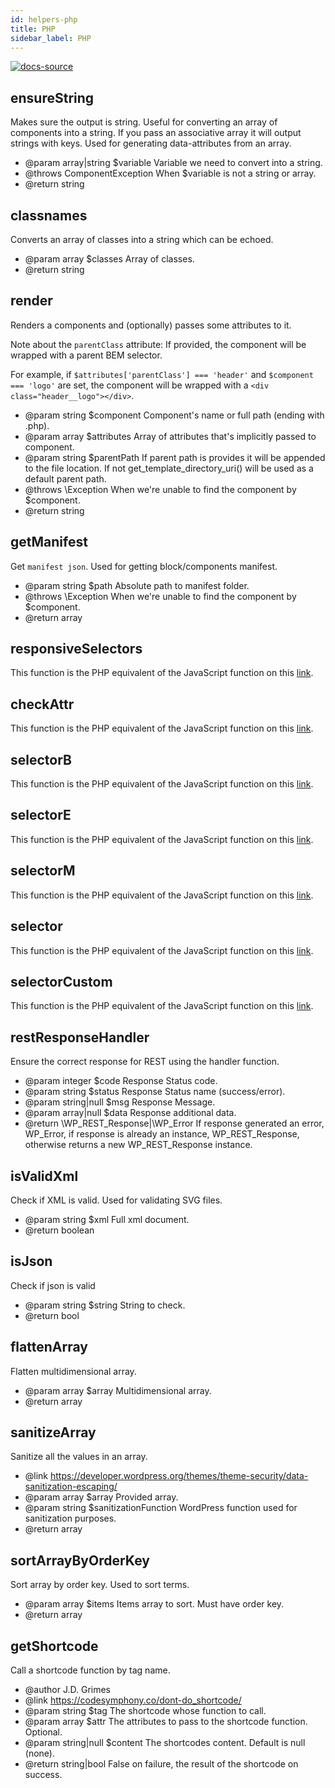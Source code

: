 ```yaml
---
id: helpers-php
title: PHP
sidebar_label: PHP
---
```


[![docs-source](https://img.shields.io/badge/source-eigthshift--libs-blue?style=for-the-badge&logo=php&labelColor=2a2a2a)](https://github.com/infinum/eightshift-libs)

## ensureString

Makes sure the output is string. Useful for converting an array of components into a string.
If you pass an associative array it will output strings with keys. Used for generating data-attributes from an array.

- @param array|string $variable Variable we need to convert into a string.
- @throws ComponentException When $variable is not a string or array.
- @return string

## classnames

Converts an array of classes into a string which can be echoed.

- @param array $classes Array of classes.
- @return string

## render

Renders a components and (optionally) passes some attributes to it.

Note about the `parentClass` attribute: If provided, the component will be wrapped with a parent BEM selector.

For example, if `$attributes['parentClass'] === 'header'` and `$component === 'logo'` are set, the component will be wrapped with a `<div class="header__logo"></div>`.

- @param string $component Component's name or full path (ending with .php).
- @param array  $attributes Array of attributes that's implicitly passed to component.
- @param string $parentPath If parent path is provides it will be appended to the file location. If not get_template_directory_uri() will be used as a default parent path.
- @throws \Exception When we're unable to find the component by $component.
- @return string

## getManifest

Get `manifest json`. Used for getting block/components manifest.

- @param string $path Absolute path to manifest folder.
- @throws \Exception When we're unable to find the component by $component.
- @return array

## responsiveSelectors

This function is the PHP equivalent of the JavaScript function on this [link](helpers-javascript).

## checkAttr

This function is the PHP equivalent of the JavaScript function on this [link](helpers-javascript).

## selectorB

This function is the PHP equivalent of the JavaScript function on this [link](helpers-javascript).

## selectorE

This function is the PHP equivalent of the JavaScript function on this [link](helpers-javascript).

## selectorM

This function is the PHP equivalent of the JavaScript function on this [link](helpers-javascript).

## selector

This function is the PHP equivalent of the JavaScript function on this [link](helpers-javascript).

## selectorCustom

This function is the PHP equivalent of the JavaScript function on this [link](helpers-javascript).

## restResponseHandler

Ensure the correct response for REST using the handler function.

- @param integer     $code Response Status code.
- @param string      $status Response Status name (success/error).
- @param string|null $msg Response Message.
- @param array|null  $data Response additional data.
- @return \WP_REST_Response|\WP_Error If response generated an error, WP_Error, if response is already an instance, WP_REST_Response, otherwise returns a new WP_REST_Response instance.

## isValidXml

Check if XML is valid. Used for validating SVG files.

- @param string $xml Full xml document.
- @return boolean

## isJson

Check if json is valid

- @param string $string String to check.
- @return bool

## flattenArray

Flatten multidimensional array.

- @param array $array Multidimensional array.
- @return array

## sanitizeArray

Sanitize all the values in an array.

- @link https://developer.wordpress.org/themes/theme-security/data-sanitization-escaping/
- @param array  $array Provided array.
- @param string $sanitizationFunction WordPress function used for sanitization purposes.
- @return array

## sortArrayByOrderKey

Sort array by order key. Used to sort terms.

- @param array $items Items array to sort. Must have order key.
- @return array

## getShortcode

Call a shortcode function by tag name.

- @author J.D. Grimes
- @link https://codesymphony.co/dont-do_shortcode/
- @param string      $tag The shortcode whose function to call.
- @param array       $attr The attributes to pass to the shortcode function. Optional.
- @param string|null $content The shortcodes content. Default is null (none).
- @return string|bool False on failure, the result of the shortcode on success.
